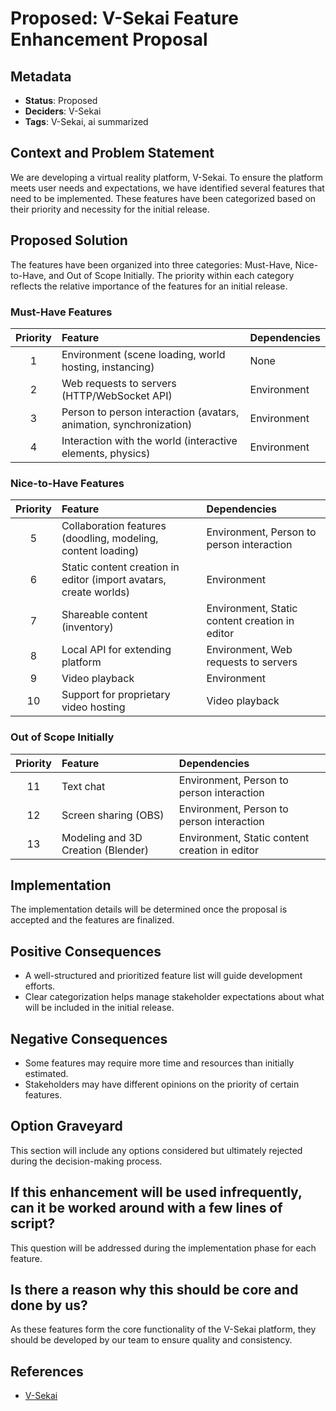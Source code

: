 # Proposed: V-Sekai Feature Enhancement Proposal

## Metadata

- **Status**: Proposed
- **Deciders**: V-Sekai
- **Tags**: V-Sekai, ai summarized

## Context and Problem Statement

We are developing a virtual reality platform, V-Sekai. To ensure the platform meets user needs and expectations, we have identified several features that need to be implemented. These features have been categorized based on their priority and necessity for the initial release.

## Proposed Solution

The features have been organized into three categories: Must-Have, Nice-to-Have, and Out of Scope Initially. The priority within each category reflects the relative importance of the features for an initial release.

### Must-Have Features

| Priority | Feature | Dependencies |
|:--------:|:-------|:------------|
|    1     | Environment (scene loading, world hosting, instancing) | None |
|    2     | Web requests to servers (HTTP/WebSocket API) | Environment |
|    3     | Person to person interaction (avatars, animation, synchronization) | Environment |
|    4     | Interaction with the world (interactive elements, physics) | Environment |

### Nice-to-Have Features

| Priority | Feature | Dependencies |
|:--------:|:-------|:------------|
|    5     | Collaboration features (doodling, modeling, content loading) | Environment, Person to person interaction |
|    6     | Static content creation in editor (import avatars, create worlds) | Environment |
|    7     | Shareable content (inventory) | Environment, Static content creation in editor |
|    8     | Local API for extending platform | Environment, Web requests to servers |
|    9     | Video playback | Environment |
|   10     | Support for proprietary video hosting | Video playback |

### Out of Scope Initially

| Priority | Feature | Dependencies |
|:--------:|:-------|:------------|
|   11     | Text chat | Environment, Person to person interaction |
|   12     | Screen sharing (OBS) | Environment, Person to person interaction |
|   13     | Modeling and 3D Creation (Blender) | Environment, Static content creation in editor |

## Implementation

The implementation details will be determined once the proposal is accepted and the features are finalized.

## Positive Consequences

- A well-structured and prioritized feature list will guide development efforts.
- Clear categorization helps manage stakeholder expectations about what will be included in the initial release.

## Negative Consequences

- Some features may require more time and resources than initially estimated.
- Stakeholders may have different opinions on the priority of certain features.

## Option Graveyard

This section will include any options considered but ultimately rejected during the decision-making process.

## If this enhancement will be used infrequently, can it be worked around with a few lines of script?

This question will be addressed during the implementation phase for each feature.

## Is there a reason why this should be core and done by us?

As these features form the core functionality of the V-Sekai platform, they should be developed by our team to ensure quality and consistency.

## References

- [V-Sekai](https://v-sekai.org/)